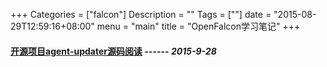 +++
Categories = ["falcon"]
Description = ""
Tags = [""]
date = "2015-08-29T12:59:16+08:00"
menu = "main"
title = "OpenFalcon学习笔记"
+++

#### **[开源项目agent-updater源码阅读](/post/falcon/开源项目agent-updater源码阅读)**   ------ *2015-9-28*

